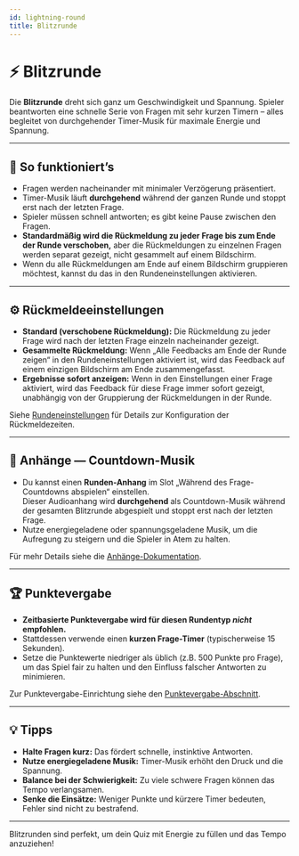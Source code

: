 ```yaml
---
id: lightning-round
title: Blitzrunde
---
```


# ⚡ Blitzrunde

Die **Blitzrunde** dreht sich ganz um Geschwindigkeit und Spannung. Spieler beantworten eine schnelle Serie von Fragen mit sehr kurzen Timern – alles begleitet von durchgehender Timer-Musik für maximale Energie und Spannung.

---

## 📝 So funktioniert’s

- Fragen werden nacheinander mit minimaler Verzögerung präsentiert.
- Timer-Musik läuft **durchgehend** während der ganzen Runde und stoppt erst nach der letzten Frage.
- Spieler müssen schnell antworten; es gibt keine Pause zwischen den Fragen.
- **Standardmäßig wird die Rückmeldung zu jeder Frage bis zum Ende der Runde verschoben,** aber die Rückmeldungen zu einzelnen Fragen werden separat gezeigt, nicht gesammelt auf einem Bildschirm.
- Wenn du alle Rückmeldungen am Ende auf einem Bildschirm gruppieren möchtest, kannst du das in den Rundeneinstellungen aktivieren.

---

## ⚙️ Rückmeldeeinstellungen

- **Standard (verschobene Rückmeldung):** Die Rückmeldung zu jeder Frage wird nach der letzten Frage einzeln nacheinander gezeigt.
- **Gesammelte Rückmeldung:** Wenn „Alle Feedbacks am Ende der Runde zeigen“ in den Rundeneinstellungen aktiviert ist, wird das Feedback auf einem einzigen Bildschirm am Ende zusammengefasst.
- **Ergebnisse sofort anzeigen:** Wenn in den Einstellungen einer Frage aktiviert, wird das Feedback für diese Frage immer sofort gezeigt, unabhängig von der Gruppierung der Rückmeldungen in der Runde.

Siehe [Rundeneinstellungen](../editor/008-round-options.md) für Details zur Konfiguration der Rückmeldezeiten.

---

## 🎵 Anhänge — Countdown-Musik

- Du kannst einen **Runden-Anhang** im Slot „Während des Frage-Countdowns abspielen“ einstellen.\
  Dieser Audioanhang wird **durchgehend** als Countdown-Musik während der gesamten Blitzrunde abgespielt und stoppt erst nach der letzten Frage.
- Nutze energiegeladene oder spannungsgeladene Musik, um die Aufregung zu steigern und die Spieler in Atem zu halten.

Für mehr Details siehe die [Anhänge-Dokumentation](../editor/006-attachments.md).

---

## 🏆 Punktevergabe

- **Zeitbasierte Punktevergabe wird für diesen Rundentyp _nicht_ empfohlen.**
- Stattdessen verwende einen **kurzen Frage-Timer** (typischerweise 15 Sekunden).
- Setze die Punktewerte niedriger als üblich (z.B. 500 Punkte pro Frage), um das Spiel fair zu halten und den Einfluss falscher Antworten zu minimieren.

Zur Punktevergabe-Einrichtung siehe den [Punktevergabe-Abschnitt](../editor/008-round-options.md#scoring).

---

## 💡 Tipps

- **Halte Fragen kurz:** Das fördert schnelle, instinktive Antworten.
- **Nutze energiegeladene Musik:** Timer-Musik erhöht den Druck und die Spannung.
- **Balance bei der Schwierigkeit:** Zu viele schwere Fragen können das Tempo verlangsamen.
- **Senke die Einsätze:** Weniger Punkte und kürzere Timer bedeuten, Fehler sind nicht zu bestrafend.

---

Blitzrunden sind perfekt, um dein Quiz mit Energie zu füllen und das Tempo anzuziehen!
